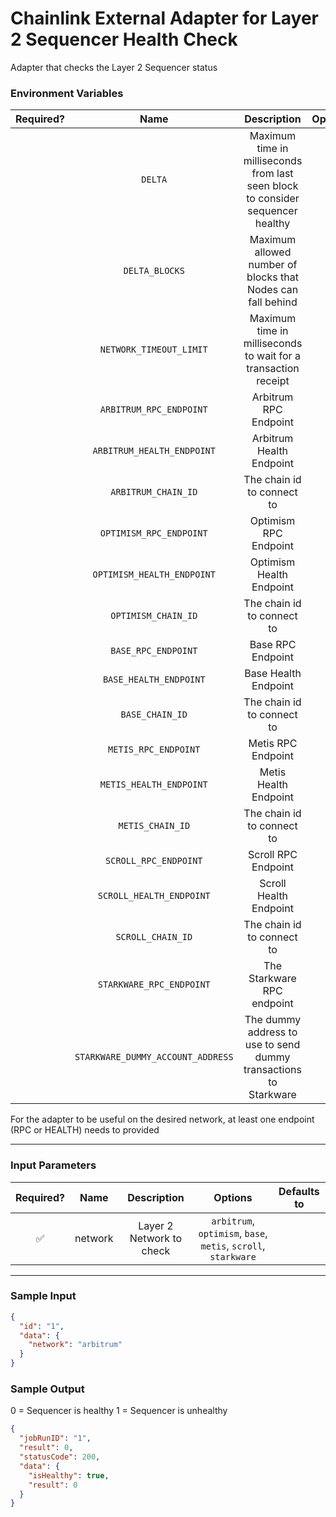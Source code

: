 # Chainlink External Adapter for Layer 2 Sequencer Health Check

Adapter that checks the Layer 2 Sequencer status

### Environment Variables

| Required? |               Name                |                                   Description                                   | Options |                           Defaults to                            |
| :-------: | :-------------------------------: | :-----------------------------------------------------------------------------: | :-----: | :--------------------------------------------------------------: |
|           |              `DELTA`              | Maximum time in milliseconds from last seen block to consider sequencer healthy |         |                         600000 (10 min)                          |
|           |          `DELTA_BLOCKS`           |           Maximum allowed number of blocks that Nodes can fall behind           |         |                                6                                 |
|           |      `NETWORK_TIMEOUT_LIMIT`      |         Maximum time in milliseconds to wait for a transaction receipt          |         |                          5000 (5 secs)                           |
|           |      `ARBITRUM_RPC_ENDPOINT`      |                              Arbitrum RPC Endpoint                              |         |                   https://arb1.arbitrum.io/rpc                   |
|           |    `ARBITRUM_HEALTH_ENDPOINT`     |                            Arbitrum Health Endpoint                             |         |                                                                  |
|           |        `ARBITRUM_CHAIN_ID`        |                           The chain id to connect to                            |         |                              42161                               |
|           |      `OPTIMISM_RPC_ENDPOINT`      |                              Optimism RPC Endpoint                              |         |                   https://mainnet.optimism.io                    |
|           |    `OPTIMISM_HEALTH_ENDPOINT`     |                            Optimism Health Endpoint                             |         |                                                                  |
|           |        `OPTIMISM_CHAIN_ID`        |                           The chain id to connect to                            |         |                                10                                |
|           |        `BASE_RPC_ENDPOINT`        |                                Base RPC Endpoint                                |         |                     https://mainnet.base.org                     |
|           |      `BASE_HEALTH_ENDPOINT`       |                              Base Health Endpoint                               |         |                                                                  |
|           |          `BASE_CHAIN_ID`          |                           The chain id to connect to                            |         |                               8453                               |
|           |       `METIS_RPC_ENDPOINT`        |                               Metis RPC Endpoint                                |         |              https://andromeda.metis.io/?owner=1088              |
|           |      `METIS_HEALTH_ENDPOINT`      |                              Metis Health Endpoint                              |         |        https://andromeda-healthy.metisdevops.link/health         |
|           |         `METIS_CHAIN_ID`          |                           The chain id to connect to                            |         |                               1088                               |
|           |       `SCROLL_RPC_ENDPOINT`       |                               Scroll RPC Endpoint                               |         |                      https://rpc.scroll.io                       |
|           |     `SCROLL_HEALTH_ENDPOINT`      |                             Scroll Health Endpoint                              |         |                                                                  |
|           |         `SCROLL_CHAIN_ID`         |                           The chain id to connect to                            |         |                              534352                              |
|           |     `STARKWARE_RPC_ENDPOINT`      |                           The Starkware RPC endpoint                            |         |           https://starknet-mainnet.public.blastapi.io            |
|           | `STARKWARE_DUMMY_ACCOUNT_ADDRESS` |        The dummy address to use to send dummy transactions to Starkware         |         | 0x00000000000000000000000000000000000000000000000000000000000001 |

For the adapter to be useful on the desired network, at least one endpoint (RPC or HEALTH) needs to provided

---

### Input Parameters

| Required? |  Name   |       Description        |                            Options                             | Defaults to |
| :-------: | :-----: | :----------------------: | :------------------------------------------------------------: | :---------: |
|    ✅     | network | Layer 2 Network to check | `arbitrum`, `optimism`, `base`, `metis`, `scroll`, `starkware` |             |

---

### Sample Input

```json
{
  "id": "1",
  "data": {
    "network": "arbitrum"
  }
}
```

### Sample Output

0 = Sequencer is healthy
1 = Sequencer is unhealthy

```json
{
  "jobRunID": "1",
  "result": 0,
  "statusCode": 200,
  "data": {
    "isHealthy": true,
    "result": 0
  }
}
```
